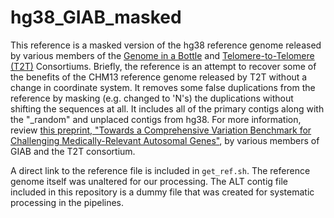 # hg38_GIAB_masked
This reference is a masked version of the hg38 reference genome released by various members of the [Genome in a Bottle](https://www.nist.gov/programs-projects/genome-bottle) and [Telomere-to-Telomere (T2T)](https://sites.google.com/ucsc.edu/t2tworkinggroup) Consortiums.
Briefly, the reference is an attempt to recover some of the benefits of the CHM13 reference genome released by T2T without a change in coordinate system.
It removes some false duplications from the reference by masking (e.g. changed to 'N's) the duplications without shifting the sequences at all.
It includes all of the primary contigs along with the "_random" and unplaced contigs from hg38.
For more information, review [this preprint, "Towards a Comprehensive Variation Benchmark for
Challenging Medically-Relevant Autosomal Genes"](https://www.biorxiv.org/content/10.1101/2021.06.07.444885v3), by various members of GIAB and the T2T consortium.

A direct link to the reference file is included in `get_ref.sh`.
The reference genome itself was unaltered for our processing.
The ALT contig file included in this repository is a dummy file that was created for systematic processing in the pipelines.
